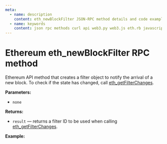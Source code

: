 ```yaml
---
meta:
  - name: description
    content: eth_newBlockFilter JSON-RPC method details and code examples.
  - name: keywords
    content: json rpc methods curl api web3.py web3.js eth.rb javascript python ruby ethereum
---
```


# Ethereum eth_newBlockFilter RPC method

Ethereum API method that creates a filter object to notify the arrival of a new block. To check if the state has changed, call [eth_getFilterChanges](/api/ethereum/eth_getfilterchanges).

**Parameters:**

- `none`

**Returns:**

- `result` — returns a filter ID to be used when calling [eth_getFilterChanges](/api/ethereum/eth_getfilterchanges).

**Example:**

<CodeSwitcher :languages="{js:'web3.js', py:'web3.py', rb:'eth.rb', cr:'cURL'}">
<template v-slot:js>

```js
// Web3.js does not support this feature. See the Web3.js subscriptions page.
```

</template>
<template v-slot:py>

```py
from web3 import Web3
node_url = "CHAINSTACK_NODE_URL"
newBlockFilterId = web3.eth.filter("latest")
print(newBlockFilterId)
```

</template>
<template v-slot:rb>

```rb
require "eth"
client = Eth::Client.create "CHAINSTACK_NODE_URL"
response = client.eth_new_block_filter
puts response["result"]
```

</template>
<template v-slot:cr>

```sh
curl -X POST "CHAINSTACK_NODE_URL" \
  -H "Content-Type: application/json" \
  --data '{"method":"eth_newBlockFilter","params":[], "jsonrpc":"2.0", "id":1}'
```

</template>
</CodeSwitcher>
